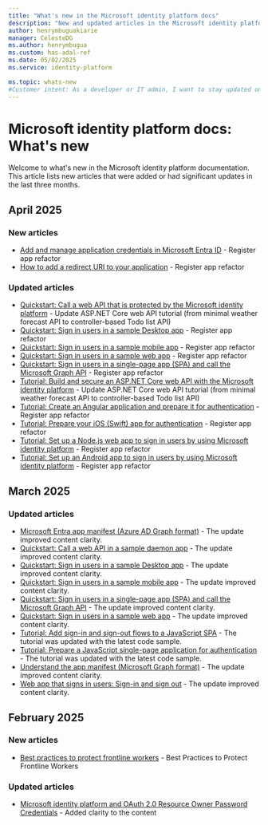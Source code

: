```yaml
---
title: "What's new in the Microsoft identity platform docs"
description: "New and updated articles in the Microsoft identity platform documentation."
author: henrymbuguakiarie
manager: CelesteDG
ms.author: henrymbugua
ms.custom: has-adal-ref
ms.date: 05/02/2025
ms.service: identity-platform

ms.topic: whats-new
#Customer intent: As a developer or IT admin, I want to stay updated on the latest changes and additions to the Microsoft identity platform documentation, so that I can ensure that my applications and systems are using the most current and relevant information.
---
```


# Microsoft identity platform docs: What's new

Welcome to what's new in the Microsoft identity platform documentation. This article lists new articles that were added or had significant updates in the last three months.

## April 2025

### New articles

* [Add and manage application credentials in Microsoft Entra ID](how-to-add-credentials.md) - Register app refactor
* [How to add a redirect URI to your application](how-to-add-redirect-uri.md) - Register app refactor

### Updated articles

* [Quickstart: Call a web API that is protected by the Microsoft identity platform](quickstart-web-api-dotnet-protect-app.md) - Update ASP.NET Core web API tutorial (from minimal weather forecast API to controller-based Todo list API)
* [Quickstart: Sign in users in a sample Desktop app](quickstart-desktop-app-sign-in.md) - Register app refactor
* [Quickstart: Sign in users in a sample mobile app](quickstart-mobile-app-sign-in.md) - Register app refactor
* [Quickstart: Sign in users in a sample web app](quickstart-web-app-sign-in.md) - Register app refactor
* [Quickstart: Sign in users in a single-page app (SPA) and call the Microsoft Graph API](quickstart-single-page-app-sign-in.md) - Register app refactor
* [Tutorial: Build and secure an ASP.NET Core web API with the Microsoft identity platform](tutorial-web-api-dotnet-core-build-app.md) - Update ASP.NET Core web API tutorial (from minimal weather forecast API to controller-based Todo list API)
* [Tutorial: Create an Angular application and prepare it for authentication](tutorial-single-page-apps-angular-prepare-app.md) - Register app refactor
* [Tutorial: Prepare your iOS (Swift) app for authentication](tutorial-mobile-app-ios-swift-prepare-app.md) - Register app refactor
* [Tutorial: Set up a Node.js web app to sign in users by using Microsoft identity platform](tutorial-web-app-node-sign-in-prepare-app.md) - Register app refactor
* [Tutorial: Set up an Android app to sign in users by using Microsoft identity platform](tutorial-mobile-app-android-prepare-app.md) - Register app refactor

## March 2025

### Updated articles

- [Microsoft Entra app manifest (Azure AD Graph format)](reference-app-manifest.md) - The update improved content clarity.
- [Quickstart: Call a web API in a sample daemon app](quickstart-daemon-app-call-api.md) - The update improved content clarity.
- [Quickstart: Sign in users in a sample Desktop app](quickstart-desktop-app-sign-in.md) - The update improved content clarity.
- [Quickstart: Sign in users in a sample mobile app](quickstart-mobile-app-sign-in.md) - The update improved content clarity.
- [Quickstart: Sign in users in a single-page app (SPA) and call the Microsoft Graph API](quickstart-single-page-app-sign-in.md) - The update improved content clarity.
- [Quickstart: Sign in users in a sample web app](quickstart-web-app-sign-in.md) - The update improved content clarity.
- [Tutorial: Add sign-in and sign-out flows to a JavaScript SPA](tutorial-single-page-app-javascript-configure-authentication.md) - The tutorial was updated with the latest code sample.
- [Tutorial: Prepare a JavaScript single-page application for authentication](tutorial-single-page-app-javascript-prepare-app.md) - The tutorial was updated with the latest code sample.
- [Understand the app manifest (Microsoft Graph format)](reference-microsoft-graph-app-manifest.md) - The update improved content clarity.
- [Web app that signs in users: Sign-in and sign out](scenario-web-app-sign-user-sign-in.md) - The update improved content clarity.


## February 2025

### New articles

- [Best practices to protect frontline workers](security-best-practices-for-frontline-workers.md) - Best Practices to Protect Frontline Workers

### Updated articles

- [Microsoft identity platform and OAuth 2.0 Resource Owner Password Credentials](v2-oauth-ropc.md) - Added clarity to the content
